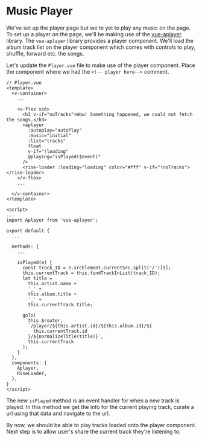 # Music Player

We've set up the player page but we're yet to play any music on the page. To set up a player on the page, we'll be making use of the [vue-aplayer](https://github.com/SevenOutman/vue-aplayer) library. The `vue-aplayer` library provides a player component. We'll load the album track list on the player component which comes with controls to play, shuffle, forward etc. the songs.

Let's update the `Player.vue` file to make use of the player component. Place the component where we had the `<!-- player here-->` comment.

```vue
// Player.vue
<template>
  <v-container>
    ...

    <v-flex xs6>
      <h3 v-if="noTracks">Wow! Something happened, we could not fetch the songs.</h3>
      <aplayer
        :autoplay="autoPlay"
        :music="initial"
        :list="tracks"
        float
        v-if="!loading"
        @playing="isPlayed($event)"
      />
      <rise-loader :loading="loading" color="#fff" v-if="!noTracks"></rise-loader>
    </v-flex>
    ...

  </v-container>
</template>

<script>
...
import Aplayer from 'vue-aplayer';

export default {
  ...

  methods: {
    ...

    isPlayed(e) {
      const track_ID = e.srcElement.currentSrc.split('/')[5];
      this.currentTrack = this.findTrackInList(track_ID);
      let title =
        this.artist.name +
        '_' +
        this.album.title +
        '_' +
        this.currentTrack.title;

      goTo(
        this.$router,
        `/player/${this.artist.id}/${this.album.id}/${
          this.currentTrack.id
        }/${normalizeTitle(title)}`,
        this.currentTrack
      );
    }
  },
  components: {
    Aplayer,
    RiseLoader,
  },
}
</script>
```

The new `isPlayed` method is an event handler for when a new track is played. In this method we get the info for the current playing track, curate a url using that data and navigate to the url. 

By now, we should be able to play tracks loaded onto the player component. Next step is to allow user's share the current track they're listening to.